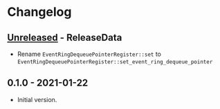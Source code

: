 # Changelog

<!-- next-header -->

## [Unreleased] - ReleaseData

- Rename `EventRingDequeuePointerRegister::set` to `EventRingDequeuePointerRegister::set_event_ring_dequeue_pointer`

## 0.1.0 - 2021-01-22

- Initial version.

<!-- next-url -->
[Unreleased]: https://github.com/toku-sa-n/xhci/compare/v0.1.0...HEAD
